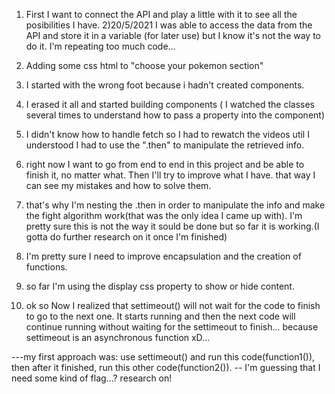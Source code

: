 1) First I want to connect the API  and play a little with it to see all the posibilities I have.
2)20/5/2021 I was able to access the data from the API and store it in a variable (for later use) but I know it's not the way to do it. I'm repeating too much code... 
3) Adding some css html to "choose your pokemon section"
4) I started with the wrong foot because i hadn't created components.
5) I erased it all and started building components ( I watched the classes several times to understand how to pass a property into the component)
6) I didn't know how to handle fetch so I had to rewatch the videos util I understood I had to use the ".then" to manipulate the retrieved info.
7) right now I want to go from end to end in this project and be able to finish it, no matter what. Then I'll try to improve what I have. that way I can see my mistakes and how to solve them.
8) that's why I'm nesting the .then in order to manipulate the info and make the fight algorithm work(that was the only idea I came up with). I'm pretty sure this is not the way it sould be done but so far it is working.(I gotta do further research on it once I'm finished)
9) I'm pretty sure I need to improve encapsulation and the creation of functions.
10) so far I'm using the display css property to show or hide content. 

11) ok so Now I realized that settimeout() will not wait for the code to finish to go to the next one. It starts running and then the next code will continue running without waiting for the settimeout to finish... because settimeout is an asynchronous function  xD... 

 ---my first approach was: use settimeout() and run this code(function1()), then after it finished, run this other code(function2()).
 -- I'm guessing that I need some kind of flag...? research on!
